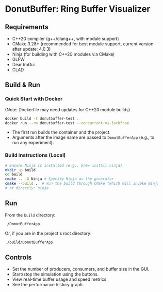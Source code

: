 # DonutBuffer: Ring Buffer Visualizer

## Requirements
- C++20 compiler (g++/clang++, with module support)
- CMake 3.28+ (recommended for best module support, current version after update: 4.0.3)
- Ninja (for building with C++20 modules via CMake)
- GLFW
- Dear ImGui
- GLAD

## Build & Run

### Quick Start with Docker
(Note: Dockerfile may need updates for C++20 module builds)

```sh
docker build -t donutbuffer-test .
docker run --rm donutbuffer-test --concurrent-vs-lockfree
```

- The first run builds the container and the project.
- Arguments after the image name are passed to `DonutBufferApp` (e.g., to run any experiment).

### Build Instructions (Local)
```bash
# Ensure Ninja is installed (e.g., brew install ninja)
mkdir -p build
cd build
cmake .. -G Ninja # Specify Ninja as the generator
cmake --build .  # Run the build through CMake (which will invoke Ninja)
# or directly: ninja
```

## Run
From the `build` directory:
```bash
./DonutBufferApp
```
Or, if you are in the project's root directory:
```bash
./build/DonutBufferApp
```

## Controls
- Set the number of producers, consumers, and buffer size in the GUI.
- Start/stop the simulation using the buttons.
- View real-time buffer usage and speed metrics.
- See the performance history graph.
